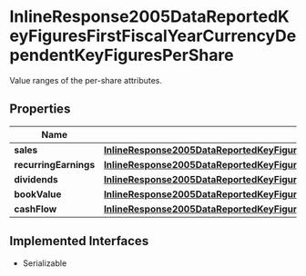 

# InlineResponse2005DataReportedKeyFiguresFirstFiscalYearCurrencyDependentKeyFiguresPerShare

Value ranges of the per-share attributes.

## Properties

Name | Type | Description | Notes
------------ | ------------- | ------------- | -------------
**sales** | [**InlineResponse2005DataReportedKeyFiguresFirstFiscalYearCurrencyDependentKeyFiguresPerShareSales**](InlineResponse2005DataReportedKeyFiguresFirstFiscalYearCurrencyDependentKeyFiguresPerShareSales.md) |  |  [optional]
**recurringEarnings** | [**InlineResponse2005DataReportedKeyFiguresFirstFiscalYearCurrencyDependentKeyFiguresPerShareRecurringEarnings**](InlineResponse2005DataReportedKeyFiguresFirstFiscalYearCurrencyDependentKeyFiguresPerShareRecurringEarnings.md) |  |  [optional]
**dividends** | [**InlineResponse2005DataReportedKeyFiguresFirstFiscalYearCurrencyDependentKeyFiguresPerShareDividends**](InlineResponse2005DataReportedKeyFiguresFirstFiscalYearCurrencyDependentKeyFiguresPerShareDividends.md) |  |  [optional]
**bookValue** | [**InlineResponse2005DataReportedKeyFiguresFirstFiscalYearCurrencyDependentKeyFiguresPerShareBookValue**](InlineResponse2005DataReportedKeyFiguresFirstFiscalYearCurrencyDependentKeyFiguresPerShareBookValue.md) |  |  [optional]
**cashFlow** | [**InlineResponse2005DataReportedKeyFiguresFirstFiscalYearCurrencyDependentKeyFiguresPerShareCashFlow**](InlineResponse2005DataReportedKeyFiguresFirstFiscalYearCurrencyDependentKeyFiguresPerShareCashFlow.md) |  |  [optional]


## Implemented Interfaces

* Serializable


